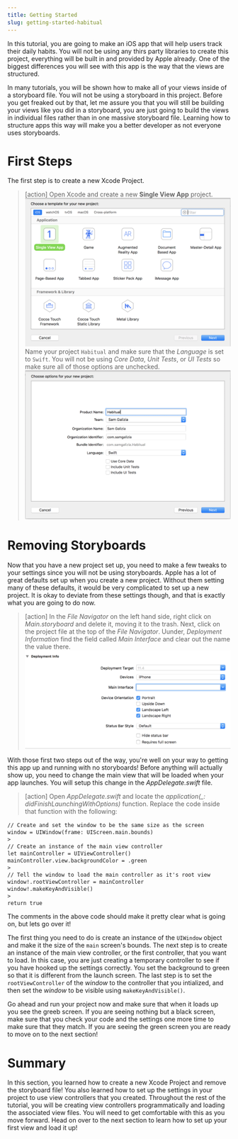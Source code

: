 ```yaml
---
title: Getting Started
slug: getting-started-habitual
---
```


In this tutorial, you are going to make an iOS app that will help users track their daily
habits. You will not be using any thirs party libraries to create this project, everything
will be built in and provided by Apple already. One of the biggest differences you will see
with this app is the way that the views are structured. 

In many tutorials, you will be shown how to make all of your views inside of a storyboard file.
You will not be using a storyboard in this project. Before you get freaked out by that, let me
assure you that you will still be building your views like you did in a storyboard, you are just
going to build the views in individual files rather than in one massive storyboard file. Learning
how to structure apps this way will make you a better developer as not everyone uses storyboards.

# First Steps

The first step is to create a new Xcode Project.

> [action]
> Open Xcode and create a new **Single View App** project.
> ![New Project](./assets/new_project.png)
> Name your project `Habitual` and make sure that the *Language* is set to `Swift`.
> You will not be using *Core Data*, *Unit Tests*, or *UI Tests* so make sure all of those options
> are unchecked.
> ![Name Project](./assets/name_project.png)

# Removing Storyboards

Now that you have a new project set up, you need to make a few tweaks to your settings since you
will not be using storyboards. Apple has a lot of great defaults set up when you create a new project.
Without them setting many of these defaults, it would be very complicated to set up a new project.
It is okay to deviate from these settings though, and that is exactly what you are going to do now.

> [action]
> In the *File Navigator* on the left hand side, right click on *Main.storyboard* and delete it, moving
> it to the trash. Next, click on the project file at the top of the *File Navigator*. Uunder, 
> *Deployment Information* find the field called *Main Interface* and clear out the name the value there.
> ![Remove Main](./assets/remove_main.png)

With those first two steps out of the way, you're well on your way to getting this app up and running
with no storyboards! Before anything will actually show up, you need to change the main view that will
be loaded when your app launches. You will setup this change in the *AppDelegate.swift* file.

> [action]
> Open *AppDelegate.swift* and locate the *application(_: didFinishLaunchingWithOptions)* function. Replace
> the code inside that function with the following:
>
```
// Create and set the window to be the same size as the screen
window = UIWindow(frame: UIScreen.main.bounds)
>
// Create an instance of the main view controller
let mainController = UIViewController()
mainController.view.backgroundColor = .green
>
// Tell the window to load the main controller as it's root view
window!.rootViewController = mainController
window!.makeKeyAndVisible()
>
return true
```
>

The comments in the above code should make it pretty clear what is going on, but lets go over it! 

The first thing you need to do is create an instance of the `UIWindow` object and make it the size of the
`main` screen's bounds. The next step is to create an instance of the main view controller, or the first 
controller, that you want to load. In this case, you are just creating a temporary controller to see if
you have hooked up the settings correctly. You set the background to green so that it is different from
the launch screen. The last step is to set the `rootViewController` of the *window* to the controller that
you intialized, and then set the *window* to be visible using `makeKeyAndVisible()`.

Go ahead and run your project now and make sure that when it loads up you see the greeb screen. If you are
seeing nothing but a black screen, make sure that you check your code and the settings one more time to make
sure that they match. If you are seeing the green screen you are ready to move on to the next section!

# Summary

In this section, you learned how to create a new Xcode Project and remove the storyboard file! You also learned
how to set up the settings in your project to use view controllers that you created. Throughout the rest of
the tutorial, you will be creating view controllers programmatically and loading the associated view files.
You will need to get comfortable with this as you move forward. Head on over to the next section to learn how
to set up your first view and load it up!